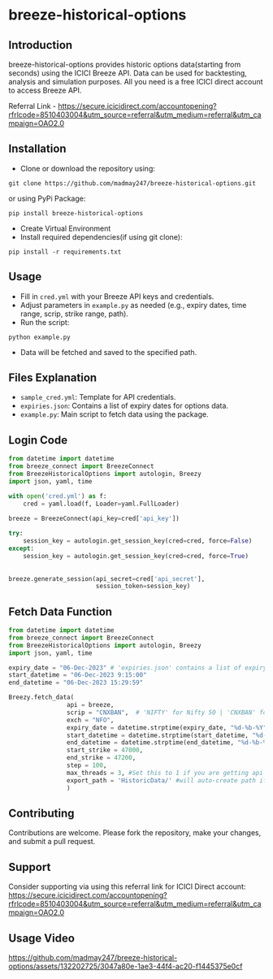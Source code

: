 # breeze-historical-options

## Introduction
breeze-historical-options provides historic options data(starting from seconds) using the ICICI Breeze API. Data can be used for backtesting, analysis and simulation purposes. All you need is a free ICICI direct account to access Breeze API.

Referral Link - https://secure.icicidirect.com/accountopening?rfrlcode=8510403004&utm_source=referral&utm_medium=referral&utm_campaign=OAO2.0

## Installation
- Clone or download the repository using:
```
git clone https://github.com/madmay247/breeze-historical-options.git
```
or using PyPi Package:
```
pip install breeze-historical-options
```
- Create Virtual Environment
- Install required dependencies(if using git clone): 
```
pip install -r requirements.txt
```

## Usage
- Fill in `cred.yml` with your Breeze API keys and credentials.
- Adjust parameters in `example.py` as needed (e.g., expiry dates, time range, scrip, strike range, path).
- Run the script: 
```
python example.py
```
- Data will be fetched and saved to the specified path.

## Files Explanation
- `sample_cred.yml`: Template for API credentials.
- `expiries.json`: Contains a list of expiry dates for options data.
- `example.py`: Main script to fetch data using the package.

## Login Code
```python
from datetime import datetime
from breeze_connect import BreezeConnect
from BreezeHistoricalOptions import autologin, Breezy
import json, yaml, time

with open('cred.yml') as f:
    cred = yaml.load(f, Loader=yaml.FullLoader)
    
breeze = BreezeConnect(api_key=cred['api_key'])

try:
    session_key = autologin.get_session_key(cred=cred, force=False)
except:
    session_key = autologin.get_session_key(cred=cred, force=True)
    
    
breeze.generate_session(api_secret=cred['api_secret'],
                        session_token=session_key)
```

## Fetch Data Function
```python
from datetime import datetime
from breeze_connect import BreezeConnect
from BreezeHistoricalOptions import autologin, Breezy
import json, yaml, time

expiry_date = "06-Dec-2023" # 'expiries.json' contains a list of expiry dates in this format
start_datetime = "06-Dec-2023 9:15:00" 
end_datetime = "06-Dec-2023 15:29:59" 

Breezy.fetch_data(
                api = breeze,
                scrip = "CNXBAN",  # 'NIFTY' for Nifty 50 | 'CNXBAN' for Bank Nifty | 'NIFFIN' for Finnifty | 'NIFMID' for Midcap Nifty
                exch = "NFO",
                expiry_date = datetime.strptime(expiry_date, "%d-%b-%Y"),
                start_datetime = datetime.strptime(start_datetime, "%d-%b-%Y %H:%M:%S"),
                end_datetime = datetime.strptime(end_datetime, "%d-%b-%Y %H:%M:%S"),
                start_strike = 47000,
                end_strike = 47200,
                step = 100,
                max_threads = 3, #Set this to 1 if you are getting api breeze_historical_v2() error
                export_path = 'HistoricData/' #will auto-create path if it doesn't exist
                )

```
## Contributing
Contributions are welcome. Please fork the repository, make your changes, and submit a pull request.

## Support
Consider supporting via using this referral link for ICICI Direct account:
https://secure.icicidirect.com/accountopening?rfrlcode=8510403004&utm_source=referral&utm_medium=referral&utm_campaign=OAO2.0

## Usage Video
https://github.com/madmay247/breeze-historical-options/assets/132202725/3047a80e-1ae3-44f4-ac20-f1445375e0cf

